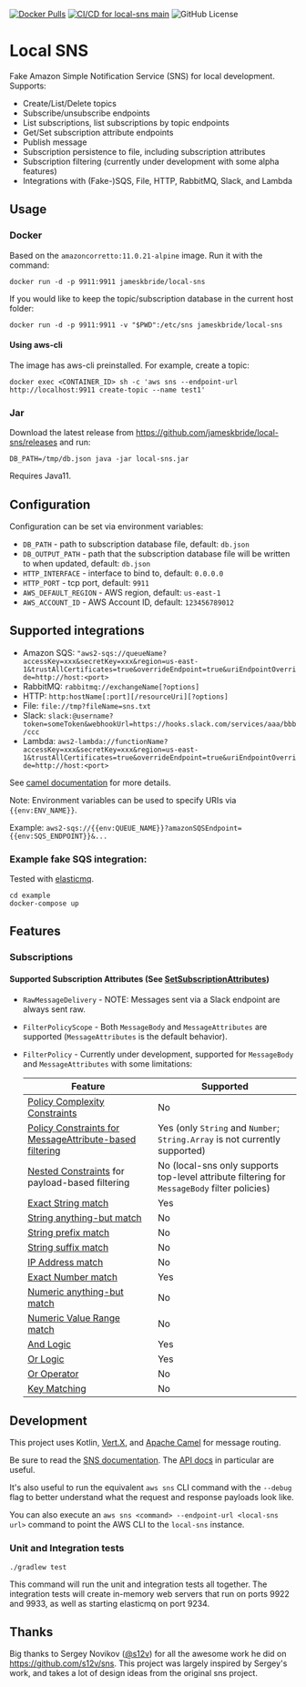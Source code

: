 [![Docker Pulls](https://img.shields.io/docker/pulls/jameskbride/local-sns.svg?maxAge=2592000)](https://hub.docker.com/r/jameskbride/local-sns/)
[![CI/CD for local-sns main](https://github.com/jameskbride/local-sns/actions/workflows/main.yaml/badge.svg)](https://github.com/jameskbride/local-sns/actions/workflows/main.yaml)
![GitHub License](https://img.shields.io/github/license/jameskbride/local-sns)

# Local SNS
Fake Amazon Simple Notification Service (SNS) for local development. Supports:
- Create/List/Delete topics
- Subscribe/unsubscribe endpoints
- List subscriptions, list subscriptions by topic endpoints
- Get/Set subscription attribute endpoints
- Publish message
- Subscription persistence to file, including subscription attributes
- Subscription filtering (currently under development with some alpha features)
- Integrations with (Fake-)SQS, File, HTTP, RabbitMQ, Slack, and Lambda

## Usage

### Docker

Based on the `amazoncorretto:11.0.21-alpine` image. Run it with the command:
```
docker run -d -p 9911:9911 jameskbride/local-sns
```

If you would like to keep the topic/subscription database in the current host folder:
```
docker run -d -p 9911:9911 -v "$PWD":/etc/sns jameskbride/local-sns
```

#### Using aws-cli

The image has aws-cli preinstalled. For example, create a topic:
```
docker exec <CONTAINER_ID> sh -c 'aws sns --endpoint-url http://localhost:9911 create-topic --name test1'
```

### Jar

Download the latest release from https://github.com/jameskbride/local-sns/releases and run:
```
DB_PATH=/tmp/db.json java -jar local-sns.jar
```
Requires Java11.

## Configuration

Configuration can be set via environment variables:
- `DB_PATH` - path to subscription database file, default: `db.json`
- `DB_OUTPUT_PATH` - path that the subscription database file will be written to when updated, default: `db.json`
- `HTTP_INTERFACE` - interface to bind to, default: `0.0.0.0`
- `HTTP_PORT` - tcp port, default: `9911`
- `AWS_DEFAULT_REGION` - AWS region, default: `us-east-1`
- `AWS_ACCOUNT_ID` - AWS Account ID, default: `123456789012`

## Supported integrations

- Amazon SQS: `"aws2-sqs://queueName?accessKey=xxx&secretKey=xxx&region=us-east-1&trustAllCertificates=true&overrideEndpoint=true&uriEndpointOverride=http://host:<port>`
- RabbitMQ: `rabbitmq://exchangeName[?options]`
- HTTP: `http:hostName[:port][/resourceUri][?options]`
- File: `file://tmp?fileName=sns.txt`
- Slack: `slack:@username?token=someToken&webhookUrl=https://hooks.slack.com/services/aaa/bbb/ccc`
- Lambda: `aws2-lambda://functionName?accessKey=xxx&secretKey=xxx&region=us-east-1&trustAllCertificates=true&overrideEndpoint=true&uriEndpointOverride=http://host:<port>`

See [camel documentation](http://camel.apache.org/components.html) for more details.

Note: Environment variables can be used to specify URIs via `{{env:ENV_NAME}}`.

Example: `aws2-sqs://{{env:QUEUE_NAME}}?amazonSQSEndpoint={{env:SQS_ENDPOINT}}&...`

### Example fake SQS integration:

Tested with [elasticmq](https://github.com/adamw/elasticmq).

```
cd example
docker-compose up
```

## Features
### Subscriptions
#### Supported Subscription Attributes (See [SetSubscriptionAttributes](https://docs.aws.amazon.com/sns/latest/api/API_SetSubscriptionAttributes.html))
* `RawMessageDelivery` - NOTE: Messages sent via a Slack endpoint are always sent raw.
* `FilterPolicyScope` - Both `MessageBody` and `MessageAttributes` are supported (`MessageAttributes` is the default behavior).
* `FilterPolicy` - Currently under development, supported for `MessageBody` and `MessageAttributes` with some limitations: 

  | Feature                                                                                                                                                                                         | Supported                                                                                    |
  |-------------------------------------------------------------------------------------------------------------------------------------------------------------------------------------------------|----------------------------------------------------------------------------------------------|
  | [Policy Complexity Constraints](https://docs.aws.amazon.com/sns/latest/dg/subscription-filter-policy-constraints.html#subscription-filter-policy-common-constraints)                            | No                                                                                           |
  | [Policy Constraints for MessageAttribute-based filtering](https://docs.aws.amazon.com/sns/latest/dg/subscription-filter-policy-constraints.html#subscription-filter-policy-payload-constraints) | Yes (only `String` and `Number`; `String.Array` is not currently supported)                  |
  | [Nested Constraints](https://docs.aws.amazon.com/sns/latest/dg/subscription-filter-policy-constraints.html#subscription-filter-policy-payload-constraints) for payload-based filtering          | No (local-sns only supports top-level attribute filtering for `MessageBody` filter policies) |
  | [Exact String match](https://docs.aws.amazon.com/sns/latest/dg/string-value-matching.html#string-exact-matching)                                                                                | Yes                                                                                          |
  | [String anything-but match](https://docs.aws.amazon.com/sns/latest/dg/string-value-matching.html#string-anything-but-matching)                                                                  | No                                                                                           |
  | [String prefix match](https://docs.aws.amazon.com/sns/latest/dg/string-value-matching.html#string-prefix-matching)                                                                              | No                                                                                           |
  | [String suffix match](https://docs.aws.amazon.com/sns/latest/dg/string-value-matching.html#ip-suffix-matching)                                                                                  | No                                                                                           |
  | [IP Address match](https://docs.aws.amazon.com/sns/latest/dg/string-value-matching.html#ip-address-matching)                                                                                     | No                                                                                           |
  | [Exact Number match](https://docs.aws.amazon.com/sns/latest/dg/numeric-value-matching.html#numeric-exact-matching)                                                                              | Yes                                                                                          |
  | [Numeric anything-but match](https://docs.aws.amazon.com/sns/latest/dg/numeric-value-matching.html#numeric-anything-but-matching)                                                               | No                                                                                           |
  | [Numeric Value Range match](https://docs.aws.amazon.com/sns/latest/dg/numeric-value-matching.html#numeric-value-range-matching)                                                                 | No                                                                                           |
  | [And Logic](https://docs.aws.amazon.com/sns/latest/dg/subscription-filter-policy-constraints.html#subscription-filter-policy-payload-constraints)                                               | Yes                                                                                          |
  | [Or Logic](https://docs.aws.amazon.com/sns/latest/dg/subscription-filter-policy-constraints.html#subscription-filter-policy-payload-constraints)                                                | Yes                                                                                          |
  | [Or Operator](https://docs.aws.amazon.com/sns/latest/dg/and-or-logic.html#or-operator)                                                                                                          | No                                                                                           |
  | [Key Matching](https://docs.aws.amazon.com/sns/latest/dg/attribute-key-matching.html)                                                                                                           | No                                                                                           |

## Development
This project uses Kotlin, [Vert.X](https://vertx.io), and [Apache Camel](https://camel.apache.org) for message routing.

Be sure to read the [SNS documentation](https://docs.aws.amazon.com/sns/latest/dg/welcome.html). The [API docs](https://docs.aws.amazon.com/sns/latest/api/API_Operations.html) in particular are useful.

It's also useful to run the equivalent `aws sns` CLI command with the `--debug` flag to better understand what the request and response payloads look like. 

You can also execute an `aws sns <command> --endpoint-url <local-sns url>` command to point the AWS CLI to the `local-sns` instance.

### Unit and Integration tests
`./gradlew test`

This command will run the unit and integration tests all together. The integration tests will create in-memory web servers that
run on ports 9922 and 9933, as well as starting elasticmq on port 9234.

## Thanks
Big thanks to Sergey Novikov ([@s12v](https://github.com/s12v)) for all the awesome work he did on https://github.com/s12v/sns. This project was largely inspired by Sergey's work,
and takes a lot of design ideas from the original sns project. 